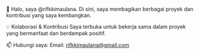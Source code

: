 👋 Halo, saya @rifkkimaulana. Di sini, saya membagikan berbagai proyek dan kontribusi yang saya kembangkan.

💡 Kolaborasi & Kontribusi Saya terbuka untuk bekerja sama dalam proyek yang bermanfaat dan berdampak positif.

📫 Hubungi saya: Email: rifkkimaulana@gmail.com
